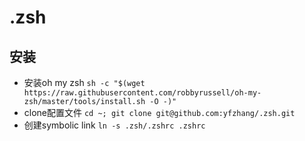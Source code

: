 # .zsh
## 安装
- 安装oh my zsh
```sh -c "$(wget https://raw.githubusercontent.com/robbyrussell/oh-my-zsh/master/tools/install.sh -O -)"```
- clone配置文件
```cd ~; git clone git@github.com:yfzhang/.zsh.git```
- 创建symbolic link
```ln -s .zsh/.zshrc .zshrc```
